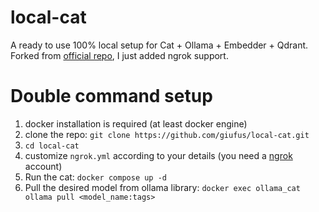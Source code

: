 # local-cat
A ready to use 100% local setup for Cat + Ollama + Embedder + Qdrant.  
Forked from [official repo](https://github.com/cheshire-cat-ai/local-cat.git), I just added ngrok support.


# Double command setup
1. docker installation is required (at least docker engine)
2. clone the repo: `git clone https://github.com/giufus/local-cat.git`
3. `cd local-cat`
4. customize `ngrok.yml` according to your details (you need a [ngrok](https://ngrok.com) account)
5. Run the cat: `docker compose up -d`
6. Pull the desired model from ollama library: `docker exec ollama_cat ollama pull <model_name:tags>`



